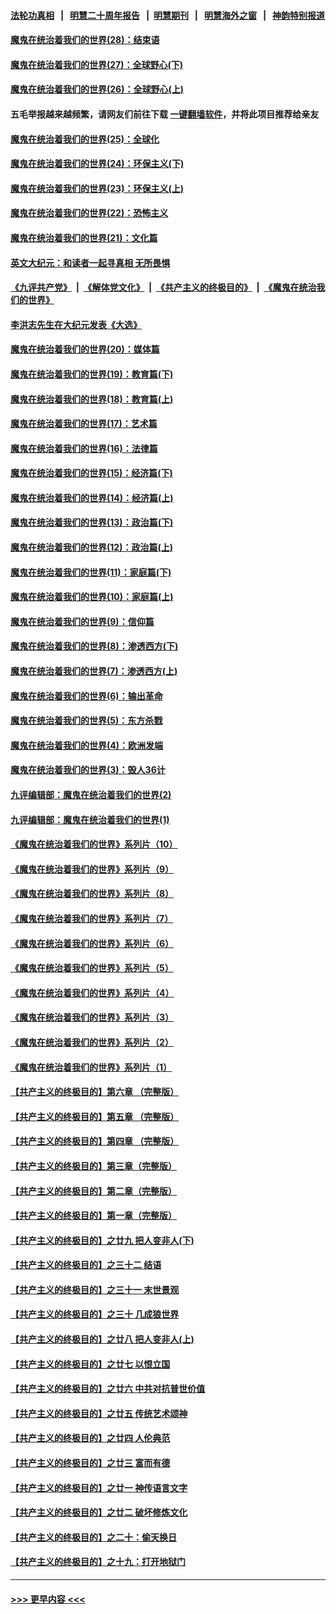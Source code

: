 #### [法轮功真相](https://github.com/gfw-breaker/truth/blob/master/README.md?t=0) &nbsp;&nbsp;|&nbsp;&nbsp; [明慧二十周年报告](https://github.com/gfw-breaker/mh-reports/blob/master/README.md?t=0) &nbsp;&nbsp;|&nbsp;&nbsp;[明慧期刊](https://github.com/gfw-breaker/mh-qikan) &nbsp;&nbsp;|&nbsp;&nbsp; [明慧海外之窗](https://github.com/gfw-breaker/mh-news/blob/master/README.md?t=0) &nbsp;&nbsp;|&nbsp;&nbsp; [神韵特别报道](https://github.com/gfw-breaker/mh-news/blob/master/shenyun.md?t=0)
#### [魔鬼在统治着我们的世界(28)：结束语](../pages/nsc422/n10936246.md?t=06170202) 
#### [魔鬼在统治着我们的世界(27)：全球野心(下)](../pages/nsc422/n10928319.md?t=06170202) 
#### [魔鬼在统治着我们的世界(26)：全球野心(上)](../pages/nsc422/n10900318.md?t=06170202) 
#### 五毛举报越来越频繁，请网友们前往下载 [一键翻墙软件](https://github.com/gfw-breaker/ssr-accounts)，并将此项目推荐给亲友
#### [魔鬼在统治着我们的世界(25)：全球化](../pages/nsc422/n10788205.md?t=06170202) 
#### [魔鬼在统治着我们的世界(24)：环保主义(下)](../pages/nsc422/n10695307.md?t=06170202) 
#### [魔鬼在统治着我们的世界(23)：环保主义(上)](../pages/nsc422/n10688613.md?t=06170202) 
#### [魔鬼在统治着我们的世界(22)：恐怖主义](../pages/nsc422/n10614727.md?t=06170202) 
#### [魔鬼在统治着我们的世界(21)：文化篇](../pages/nsc422/n10597706.md?t=06170202) 
#### [英文大纪元：和读者一起寻真相 无所畏惧](../pages/nsc422/n12542027.md?t=06170202) 
#### [《九评共产党》](https://github.com/begood0513/9ping.md/blob/master/README.md) &nbsp;|&nbsp; [《解体党文化》](../../../../jtdwh.md/blob/master/README.md)  &nbsp;|&nbsp; [《共产主义的终极目的》](../../../../gczydzjmd.md/blob/master/README.md) &nbsp;|&nbsp; [《魔鬼在统治我们的世界》](../../../../mgztzwmdsj.md/blob/master/README.md) 
#### [李洪志先生在大纪元发表《大选》](../pages/nsc422/n12534746.md?t=06170202) 
#### [魔鬼在统治着我们的世界(20)：媒体篇](../pages/nsc422/n10586579.md?t=06170202) 
#### [魔鬼在统治着我们的世界(19)：教育篇(下)](../pages/nsc422/n10564808.md?t=06170202) 
#### [魔鬼在统治着我们的世界(18)：教育篇(上)](../pages/nsc422/n10526970.md?t=06170202) 
#### [魔鬼在统治着我们的世界(17)：艺术篇](../pages/nsc422/n10499093.md?t=06170202) 
#### [魔鬼在统治着我们的世界(16)：法律篇](../pages/nsc422/n10485969.md?t=06170202) 
#### [魔鬼在统治着我们的世界(15)：经济篇(下)](../pages/nsc422/n10469975.md?t=06170202) 
#### [魔鬼在统治着我们的世界(14)：经济篇(上)](../pages/nsc422/n10457370.md?t=06170202) 
#### [魔鬼在统治着我们的世界(13)：政治篇(下)](../pages/nsc422/n10448270.md?t=06170202) 
#### [魔鬼在统治着我们的世界(12)：政治篇(上)](../pages/nsc422/n10444576.md?t=06170202) 
#### [魔鬼在统治着我们的世界(11)：家庭篇(下)](../pages/nsc422/n10440961.md?t=06170202) 
#### [魔鬼在统治着我们的世界(10)：家庭篇(上)](../pages/nsc422/n10435448.md?t=06170202) 
#### [魔鬼在统治着我们的世界(9)：信仰篇](../pages/nsc422/n10432159.md?t=06170202) 
#### [魔鬼在统治着我们的世界(8)：渗透西方(下)](../pages/nsc422/n10429603.md?t=06170202) 
#### [魔鬼在统治着我们的世界(7)：渗透西方(上)](../pages/nsc422/n10426013.md?t=06170202) 
#### [魔鬼在统治着我们的世界(6)：输出革命](../pages/nsc422/n10421536.md?t=06170202) 
#### [魔鬼在统治着我们的世界(5)：东方杀戮](../pages/nsc422/n10417707.md?t=06170202) 
#### [魔鬼在统治着我们的世界(4)：欧洲发端](../pages/nsc422/n10414890.md?t=06170202) 
#### [魔鬼在统治着我们的世界(3)：毁人36计](../pages/nsc422/n10411583.md?t=06170202) 
#### [九评编辑部：魔鬼在统治着我们的世界(2)](../pages/nsc422/n10410036.md?t=06170202) 
#### [九评编辑部：魔鬼在统治着我们的世界(1)](../pages/nsc422/n10406825.md?t=06170202) 
#### [《魔鬼在统治着我们的世界》系列片（10）](../pages/nsc422/n12292670.md?t=06170202) 
#### [《魔鬼在统治着我们的世界》系列片（9）](../pages/nsc422/n12290859.md?t=06170202) 
#### [《魔鬼在统治着我们的世界》系列片（8）](../pages/nsc422/n12287445.md?t=06170202) 
#### [《魔鬼在统治着我们的世界》系列片（7）](../pages/nsc422/n12283425.md?t=06170202) 
#### [《魔鬼在统治着我们的世界》系列片（6）](../pages/nsc422/n12282314.md?t=06170202) 
#### [《魔鬼在统治着我们的世界》系列片（5）](../pages/nsc422/n12281419.md?t=06170202) 
#### [《魔鬼在统治着我们的世界》系列片（4）](../pages/nsc422/n12274024.md?t=06170202) 
#### [《魔鬼在统治着我们的世界》系列片（3）](../pages/nsc422/n12271322.md?t=06170202) 
#### [《魔鬼在统治着我们的世界》系列片（2）](../pages/nsc422/n12269049.md?t=06170202) 
#### [《魔鬼在统治着我们的世界》系列片（1）](../pages/nsc422/n12267575.md?t=06170202) 
#### [【共产主义的终极目的】第六章 （完整版）](../pages/nsc422/n11428913.md?t=06170202) 
#### [【共产主义的终极目的】第五章 （完整版）](../pages/nsc422/n11428912.md?t=06170202) 
#### [【共产主义的终极目的】第四章 （完整版）](../pages/nsc422/n11428907.md?t=06170202) 
#### [【共产主义的终极目的】第三章（完整版）](../pages/nsc422/n11428848.md?t=06170202) 
#### [【共产主义的终极目的】第二章（完整版）](../pages/nsc422/n11428831.md?t=06170202) 
#### [【共产主义的终极目的】第一章（完整版）](../pages/nsc422/n11417651.md?t=06170202) 
#### [【共产主义的终极目的】之廿九 把人变非人(下)](../pages/nsc422/n11344140.md?t=06170202) 
#### [【共产主义的终极目的】之三十二 结语](../pages/nsc422/n11360535.md?t=06170202) 
#### [【共产主义的终极目的】之三十一 末世景观](../pages/nsc422/n11351129.md?t=06170202) 
#### [【共产主义的终极目的】之三十 几成狼世界](../pages/nsc422/n11348280.md?t=06170202) 
#### [【共产主义的终极目的】之廿八 把人变非人(上)](../pages/nsc422/n11340492.md?t=06170202) 
#### [【共产主义的终极目的】之廿七 以恨立国](../pages/nsc422/n11336944.md?t=06170202) 
#### [【共产主义的终极目的】之廿六 中共对抗普世价值](../pages/nsc422/n11324785.md?t=06170202) 
#### [【共产主义的终极目的】之廿五 传统艺术颂神](../pages/nsc422/n11296396.md?t=06170202) 
#### [【共产主义的终极目的】之廿四 人伦典范](../pages/nsc422/n11296397.md?t=06170202) 
#### [【共产主义的终极目的】之廿三 富而有德](../pages/nsc422/n11283598.md?t=06170202) 
#### [【共产主义的终极目的】之廿一 神传语言文字](../pages/nsc422/n11263265.md?t=06170202) 
#### [【共产主义的终极目的】之廿二 破坏修炼文化](../pages/nsc422/n11245728.md?t=06170202) 
#### [【共产主义的终极目的】之二十：偷天换日](../pages/nsc422/n11238846.md?t=06170202) 
#### [【共产主义的终极目的】之十九：打开地狱门](../pages/nsc422/n11206376.md?t=06170202) 

----
#### [ >>> 更早内容 <<< ](../indexes/nsc422-earlier.md)
